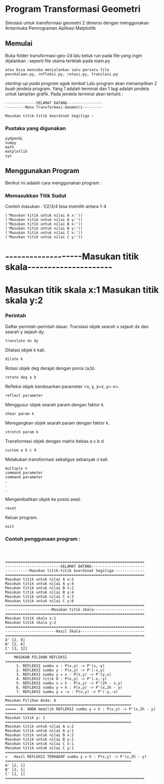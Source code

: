 # Program Transformasi Geometri

Simulasi untuk transformasi geometri 2 dimensi dengan menggunakan Antarmuka Pemrograman Aplikasi Matplotlib

## Memulai

Buka folder transformasi-geo-2d lalu ketuk run pada file yang ingin dijalankan :
seperti file utama terletak pada
main.py

```
atau bisa mencoba menjalankan satu persatu file
penskalaan.py, refleksi.py, rotasi.py, translasi.py
```

_starting-up pada program agak lambat_
Lalu program akan menampilkan 2 buah jendela program.
Yang 1 adalah terminal dan 1 lagi adalah jendela untuk tampilan grafik.
Pada jendela terminal akan tertulis :

```
--------------SELAMAT DATANG----------------
---------Menu Transformasi-Geometri---------

Masukan titik-titik koordinat Segitiga :
```

### Pustaka yang digunakan

```
pyOpenGL
numpy
math
matplotlib
sys
```

## Menggunakan Program

Berikut ini adalah cara menggunakan program :

### Memasukkan Titik Sudut

Contoh masukan :
1/2/3/4 bisa memilih antara 1-4

```
('Masukan titik untuk nilai A x:'))
('Masukan titik untuk nilai A y:'))
('Masukan titik untuk nilai B x:'))
('Masukan titik untuk nilai B y:'))
('Masukan titik untuk nilai C x:'))
('Masukan titik untuk nilai C y:'))
```

# -------------------Masukan titik skala---------------------

Masukan titik skala x:1
Masukan titik skala y:2
=================================================================

### Perintah

Daftar perintah-perintah dasar:
Translasi objek searah x sejauh dx dan searah y sejauh dy.

```
translate dx dy
```

Dilatasi objek k kali.

```
dilate k
```

Rotasi objek deg derajat dengan poros (a,b).

```
rotate deg a b
```

Refleksi objek berdasarkan parameter <x, y, y=x, y=-x>.

```
reflect parameter
```

Menggusur objek searah param <x atau y> dengan faktor k.

```
shear param k
```

Meregangkan objek searah param <x atau y> dengan faktor k.

```
stretch param k
```

Transformasi objek dengan matrix bebas
a c
b d

```
custom a b c d
```

Melakukan transformasi sekaligus sebanyak n kali.

```
multiple n
command parameter
command parameter
.
.
.
```

Mengembalikan objek ke posisi awal.

```
reset
```

Keluar program.

```
exit
```

### Contoh penggunaan program :

```



===============================================================
-------------------------SELAMAT DATANG------------------------
-----------Masukan titik-titik koordinat Segitiga--------------
===============================================================
Masukan titik untuk nilai A x:2
Masukan titik untuk nilai A y:4
Masukan titik untuk nilai B x:2
Masukan titik untuk nilai B y:4
Masukan titik untuk nilai C x:3
Masukan titik untuk nilai C y:6
===============================================================
---------------------Masukan titik skala-----------------------
===============================================================
Masukan titik skala x:1
Masukan titik skala y:2
===============================================================
-----------------------Hasil Skala-----------------------------
===============================================================
A' [2, 8]
B' [2, 8]
C' [3, 12]
=========================================================
    MASUKAN PILIHAN REFLEKSI
=========================================================
     1. REFLEKSI sumbu x : P(x,y) -> P'(x,-y)
     2. REFLEKSI sumbu y : P(x,y) -> P'(-x,y)
     3. REFLEKSI sumbu y = x : P(x,y) -> P'(y,x)
     4. REFLEKSI titik 0 : P(x,y) -> P'(-x,-y)
     5. REFLEKSI sumbu x = h : P(x,y) -> P'(2h - x,y)
     6. REFLEKSI sumbu y = h : P(x,y) -> P'(x,2h - y)
     7. REFLEKSI sumbu y = -x : P(x,y) -> P'(-y,-x)
=========================================================
Masukan Pilihan Anda: 6
=========================================================
=====  6. ANDA memilih REFLEKSI sumbu y = h : P(x,y) -> P'(x,2h - y)
=========================================================
Masukan titik y: 1
=========================================================
Masukan titik untuk nilai A x:2
Masukan titik untuk nilai A y:1
Masukan titik untuk nilai B x:2
Masukan titik untuk nilai B y:1
Masukan titik untuk nilai C x:1
Masukan titik untuk nilai C y:1
=========================================================
=   Hasil REFLEKSI TERHADAP sumbu y = h : P(x,y) -> P'(x,2h - y)
=========================================================
A' [2, 1]
B' [2, 1]
C' [1, 1]
===============================================================
```
